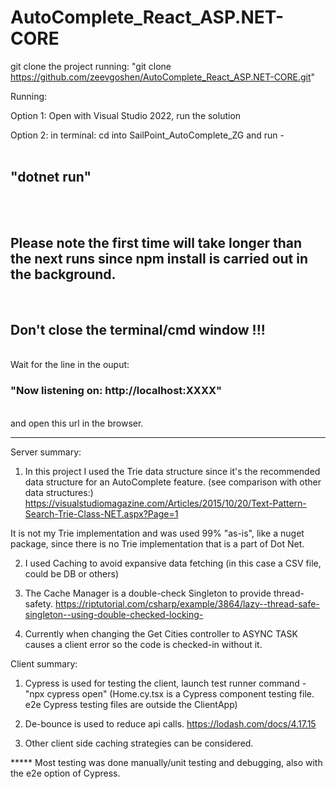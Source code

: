 # AutoComplete_React_ASP.NET-CORE

git clone the project running:
"git clone https://github.com/zeevgoshen/AutoComplete_React_ASP.NET-CORE.git"

Running:

Option 1:
Open with Visual Studio 2022, run the solution

Option 2:
in terminal:
cd into SailPoint_AutoComplete_ZG
and run - <br><br><h2><b>"dotnet run"</b></h2><br><br>

<h2>Please note the first time will take longer than the next runs since npm install is carried out in the background.</h2><br>
<h2>Don't close the terminal/cmd window !!!</h2>
<br>
Wait for the line in the ouput:

<h3>"Now listening on: http://localhost:XXXX"</h3>
<br>
and open this url in the browser.

<hr>

Server summary:

1. In this project I used the Trie data structure since it's the recommended data structure for an AutoComplete feature.
(see comparison with other data structures:)
https://visualstudiomagazine.com/Articles/2015/10/20/Text-Pattern-Search-Trie-Class-NET.aspx?Page=1

It is not my Trie implementation and was used 99% "as-is", like a nuget package,
since there is no Trie implementation that is a part of Dot Net.

2. I used Caching to avoid expansive data fetching (in this case a CSV file, could be DB or others)

3. The Cache Manager is a double-check Singleton to provide thread-safety.
https://riptutorial.com/csharp/example/3864/lazy--thread-safe-singleton--using-double-checked-locking-

4. Currently when changing the Get Cities controller to ASYNC TASK causes a client error so the code is checked-in without it.



Client summary:

1. Cypress is used for testing the client, launch test runner command - "npx cypress open" 
	(Home.cy.tsx is a Cypress component testing file. e2e Cypress testing files are outside the ClientApp)

2. De-bounce is used to reduce api calls.
	https://lodash.com/docs/4.17.15

3. Other client side caching strategies can be considered.

***** Most testing was done manually/unit testing and debugging, also with the e2e option of Cypress.


